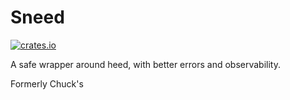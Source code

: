 # Sneed

[![crates.io](https://img.shields.io/crates/v/sneed.svg)](https://crates.io/crates/sneed)

A safe wrapper around heed, with better errors and observability.

Formerly Chuck's